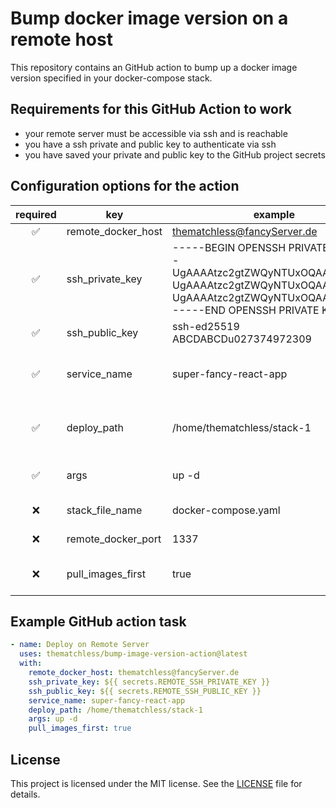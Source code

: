# Bump docker image version on a remote host
This repository contains an GitHub action to bump up a docker image version specified in your docker-compose stack.

## Requirements for this GitHub Action to work
- your remote server must be accessible via ssh and is reachable
- you have a ssh private and public key to authenticate via ssh
- you have saved your private and public key to the GitHub project secrets

## Configuration options for the action

|      required      | key                | example                                                                                                                                                                          | default            | description                                              |
|:------------------:|--------------------|----------------------------------------------------------------------------------------------------------------------------------------------------------------------------------|--------------------|----------------------------------------------------------|
| :white_check_mark: | remote_docker_host | thematchless@fancyServer.de                                                                                                                                                      |                    | username@host                                            |
| :white_check_mark: | ssh_private_key    | -----BEGIN OPENSSH PRIVATE KEY----<br>UgAAAAtzc2gtZWQyNTUxOQAAACALBUg<br>UgAAAAtzc2gtZWQyNTUxOQAAACALBUg<br>UgAAAAtzc2gtZWQyNTUxOQAAACALBUg<br>-----END OPENSSH PRIVATE KEY----- |                    | private key in PEM format                                |
| :white_check_mark: | ssh_public_key     | ssh-ed25519 ABCDABCDu027374972309                                                                                                                                                |                    | public key of the PEM                                    |
| :white_check_mark: | service_name       | super-fancy-react-app                                                                                                                                                            |                    | name of the service inside of the compose file           |
| :white_check_mark: | deploy_path        | /home/thematchless/stack-1                                                                                                                                                       |                    | path which contains your compose file on the remote host |
| :white_check_mark: | args               | up -d                                                                                                                                                                            |                    | arguments how to start your service                      |
|         :x:        | stack_file_name    | docker-compose.yaml                                                                                                                                                              | docker-compose.yml | name of the compose file                                 |
|         :x:        | remote_docker_port | 1337                                                                                                                                                                             | 22                 | ssh port on the host                                     |
|         :x:        | pull_images_first  | true                                                                                                                                                                             | false              | flag to force the image pull before starting             |


## Example GitHub action task
```yaml
- name: Deploy on Remote Server
  uses: thematchless/bump-image-version-action@latest
  with:
    remote_docker_host: thematchless@fancyServer.de
    ssh_private_key: ${{ secrets.REMOTE_SSH_PRIVATE_KEY }}
    ssh_public_key: ${{ secrets.REMOTE_SSH_PUBLIC_KEY }}
    service_name: super-fancy-react-app
    deploy_path: /home/thematchless/stack-1
    args: up -d
    pull_images_first: true
```

## License
This project is licensed under the MIT license. See the [LICENSE](LICENSE) file for details.